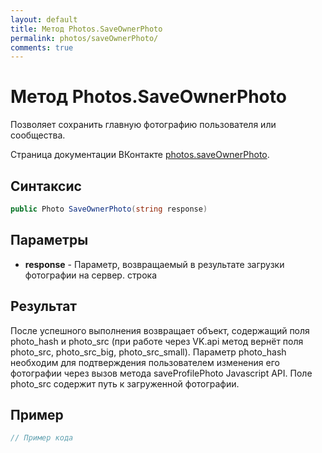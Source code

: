 ```yaml
---
layout: default
title: Метод Photos.SaveOwnerPhoto
permalink: photos/saveOwnerPhoto/
comments: true
---
```

# Метод Photos.SaveOwnerPhoto
Позволяет сохранить главную фотографию пользователя или сообщества.

Страница документации ВКонтакте [photos.saveOwnerPhoto](https://vk.com/dev/photos.saveOwnerPhoto).
## Синтаксис
``` csharp
public Photo SaveOwnerPhoto(string response)
```

## Параметры
+ **response** - Параметр, возвращаемый в результате загрузки фотографии на сервер. строка

## Результат
После успешного выполнения возвращает объект, содержащий поля photo_hash и photo_src (при работе через VK.api метод вернёт поля photo_src, photo_src_big, photo_src_small). Параметр photo_hash необходим для подтверждения пользователем изменения его фотографии через вызов метода saveProfilePhoto Javascript API. Поле photo_src содержит путь к загруженной фотографии.

## Пример
``` csharp
// Пример кода
```
